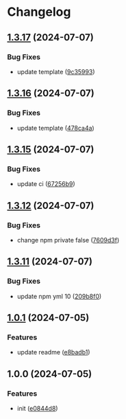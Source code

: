 # Changelog

## [1.3.17](https://github.com/polyrepos/template-base/compare/v1.3.16...v1.3.17) (2024-07-07)


### Bug Fixes

* update template ([9c35993](https://github.com/polyrepos/template-base/commit/9c359931cad793de7385e2c8058f1e0c5dfa9296))

## [1.3.16](https://github.com/polyrepos/template-base/compare/v1.3.15...v1.3.16) (2024-07-07)


### Bug Fixes

* update template ([478ca4a](https://github.com/polyrepos/template-base/commit/478ca4ad02df2a105eaadcf800cf58ac3f1ee96c))

## [1.3.15](https://github.com/polyrepos/template-base/compare/v1.3.14...v1.3.15) (2024-07-07)


### Bug Fixes

* update ci ([67256b9](https://github.com/polyrepos/template-base/commit/67256b9e7871dbf60c282a335e2127f3b62c967c))

## [1.3.12](https://github.com/polyrepos/template-base/compare/v1.3.11...v1.3.12) (2024-07-07)

### Bug Fixes

- change npm private false ([7609d3f](https://github.com/polyrepos/template-base/commit/7609d3fa09b2cca3676930c859973c966d5fe18e))

## [1.3.11](https://github.com/polyrepos/template-base/compare/v1.3.10...v1.3.11) (2024-07-07)

### Bug Fixes

- update npm yml 10 ([209b8f0](https://github.com/polyrepos/template-base/commit/209b8f0699e08f839661c08b0555d966baf0ced7))

## [1.0.1](https://github.com/polyrepos/template-bun/compare/v1.0.0...v1.1.0) (2024-07-05)

### Features

- update readme ([e8badb1](https://github.com/polyrepos/template-bun/commit/e8badb114c6569325f7a5cf83366ead0ffd36b67))

## 1.0.0 (2024-07-05)

### Features

- init ([e0844d8](https://github.com/polyrepos/template-bun/commit/e0844d887faa1e6b779e99337790359a36fc9966))
